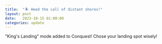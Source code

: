 ```yaml
---
title:  "🏝️ Heed the call of distant shores!"
layout: post
date:   2023-10-15 01:00:00
categories: update
---
```

"King's Landing" mode added to Conquest! Chose your landing spot wisely!


